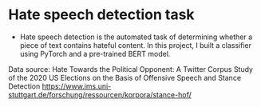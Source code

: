 # Hate speech detection task

- Hate speech detection is the automated task of determining whether a piece of text contains hateful content. In this project, I built a classifier using PyTorch and a pre-trained BERT model.


Data source: Hate Towards the Political Opponent: A Twitter Corpus Study of the 2020 US Elections on the Basis of Offensive Speech and Stance Detection https://www.ims.uni-stuttgart.de/forschung/ressourcen/korpora/stance-hof/
